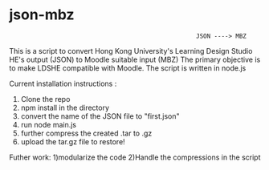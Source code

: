 # json-mbz
                                                        JSON ----> MBZ

This is a script to convert Hong Kong University's Learning Design Studio HE's output (JSON) to Moodle suitable input (MBZ)
The primary objective is to make LDSHE compatible with Moodle.
The script is written in node.js

Current installation instructions :

1) Clone the repo
2) npm install in the directory
3) convert the name of the JSON file to "first.json"
4) run node main.js
6) further compress the created .tar to .gz
7) upload the tar.gz file to restore!

Futher work:
1)modularize the code
2)Handle the compressions in the script
